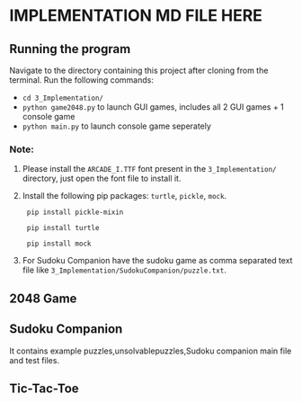 # IMPLEMENTATION MD FILE HERE

## Running the program
Navigate to the directory containing this project after cloning from the terminal. Run the following commands:
* `cd 3_Implementation/`
* `python game2048.py` to launch GUI games, includes all 2 GUI games + 1 console game
* `python main.py` to launch console game seperately

### Note:
1. Please install the `ARCADE_I.TTF` font present in the `3_Implementation/` directory, just open the font file to install it.
2. Install the following pip packages: `turtle`, `pickle`, `mock`.

        pip install pickle-mixin
    
        pip install turtle
        
        pip install mock

4. For Sudoku Companion have the sudoku game as comma separated text file like `3_Implementation/SudokuCompanion/puzzle.txt`.
## 2048 Game
## Sudoku Companion
It contains example puzzles,unsolvablepuzzles,Sudoku companion main file and test files.
## Tic-Tac-Toe

